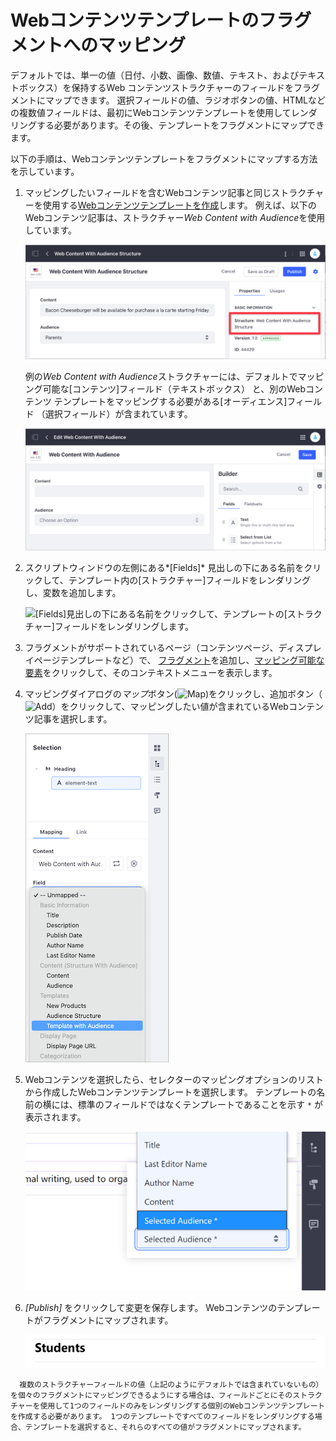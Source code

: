# Webコンテンツテンプレートのフラグメントへのマッピング

デフォルトでは、単一の値（日付、小数、画像、数値、テキスト、およびテキストボックス）を保持するWeb コンテンツストラクチャーのフィールドをフラグメントにマップできます。 選択フィールドの値、ラジオボタンの値、HTMLなどの複数値フィールドは、最初にWebコンテンツテンプレートを使用してレンダリングする必要があります。その後、テンプレートをフラグメントにマップできます。

以下の手順は、Webコンテンツテンプレートをフラグメントにマップする方法を示しています。

1.  マッピングしたいフィールドを含むWebコンテンツ記事と同じストラクチャーを使用する[Webコンテンツテンプレートを作成](../../../content-authoring-and-management/web-content/03-web-content-templates/README.md)します。 例えば、以下のWebコンテンツ記事は、ストラクチャー*Web Content with Audience*を使用しています。

    ![Webコンテンツ記事と同じストラクチャーを使用するテンプレートを作成します。](./mapping-web-content-templates-to-fragments/images/01.png)

    例の*Web Content with Audience*ストラクチャーには、デフォルトでマッピング可能な[コンテンツ]フィールド（テキストボックス） と、別のWebコンテンツ テンプレートをマッピングする必要がある[オーディエンス]フィールド （選択フィールド）が含まれています。

    ![一部のストラクチャーフィールドはデフォルトでマッピング可能です。](./mapping-web-content-templates-to-fragments/images/02.png)

2.  スクリプトウィンドウの左側にある*[Fields]* 見出しの下にある名前をクリックして、テンプレート内の[ストラクチャー]フィールドをレンダリングし、変数を追加します。

    ![[Fields]見出しの下にある名前をクリックして、テンプレートの[ストラクチャー]フィールドをレンダリングします。](./mapping-web-content-templates-to-fragments/images/03.png)

3.  フラグメントがサポートされているページ（コンテンツページ、ディスプレイページテンプレートなど）で、 [フラグメント](./building-content-pages.md#adding-elements-to-a-content-page)を追加し、[マッピング可能な要素](./building-content-pages.md#mapping-content)をクリックして、そのコンテキストメニューを表示します。

4.  マッピングダイアログの*マップ*ボタン(![Map](../../../images/icon-map.png))をクリックし、追加ボタン（![Add](../../../images/icon-add-app.png)）をクリックして、マッピングしたい値が含まれているWebコンテンツ記事を選択します。

    ![マッピングメニューからWebコンテンツの一部を選択します。](./mapping-web-content-templates-to-fragments/images/04.png)

5.  Webコンテンツを選択したら、セレクターのマッピングオプションのリストから作成したWebコンテンツテンプレートを選択します。 テンプレートの名前の横には、標準のフィールドではなくテンプレートであることを示す `*` が表示されます。

    ![テンプレートは、名前の横にアスタリスク付きで示されます。](./mapping-web-content-templates-to-fragments/images/05.png)

6.  *[Publish]* をクリックして変更を保存します。 Webコンテンツのテンプレートがフラグメントにマップされます。

    ![Webコンテンツテンプレートはフラグメントにマップされます。](./mapping-web-content-templates-to-fragments/images/06.png)

<!-- end list -->

``` note::
  複数のストラクチャーフィールドの値（上記のようにデフォルトでは含まれていないもの）を個々のフラグメントにマッピングできるようにする場合は、フィールドごとにそのストラクチャーを使用して1つのフィールドのみをレンダリングする個別のWebコンテンツテンプレートを作成する必要があります。 1つのテンプレートですべてのフィールドをレンダリングする場合、テンプレートを選択すると、それらのすべての値がフラグメントにマップされます。
```
